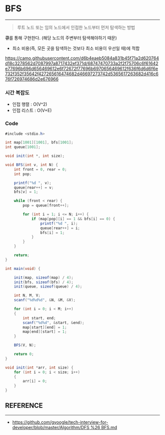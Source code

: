 # BFS

---

> 루트 노드 또는 임의 노드에서 인접한 노드부터 먼저 탐색하는 방법

**큐**를 통해 구현한다. (해당 노드의 주변부터 탐색해야하기 때문)

- 최소 비용(즉, 모든 곳을 탐색하는 것보다 최소 비용이 우선일 때)에 적합

https://camo.githubusercontent.com/d6b4eaeb5084a831b45f71a2d620764d18c3278562d7087997a8717432ef371d/68747470733a2f2f75706c6f61642e77696b696d656469612e6f72672f77696b6970656469612f636f6d6d6f6e732f352f35642f427265616474682d46697273742d5365617263682d416c676f726974686d2e676966

### 시간 복잡도

- 인접 행렬 : O(V^2)
- 인접 리스트 : O(V+E)

### Code

```java
#include <stdio.h>

int map[1001][1001], bfs[1001];
int queue[1001];

void init(int *, int size);

void BFS(int v, int N) {
	int front = 0, rear = 0;
	int pop;

	printf("%d ", v);
	queue[rear++] = v;
	bfs[v] = 1;

	while (front < rear) {
		pop = queue[front++];

		for (int i = 1; i <= N; i++) {
			if (map[pop][i] == 1 && bfs[i] == 0) {
				printf("%d ", i);
				queue[rear++] = i;
				bfs[i] = 1;
			}
		}
	}

	return;
}

int main(void) {

	init(map, sizeof(map) / 4);
	init(bfs, sizeof(bfs) / 4);
	init(queue, sizeof(queue) / 4);

	int N, M, V;
	scanf("%d%d%d", &N, &M, &V);

	for (int i = 0; i < M; i++)
	{
		int start, end;
		scanf("%d%d", &start, &end);
		map[start][end] = 1;
		map[end][start] = 1;
	}

	BFS(V, N);

	return 0;
}

void init(int *arr, int size) {
	for (int i = 0; i < size; i++)
	{
		arr[i] = 0;
	}
}
```

## REFERENCE

---

- [https://github.com/gyoogle/tech-interview-for-developer/blob/master/Algorithm/DFS %26 BFS.md](https://github.com/gyoogle/tech-interview-for-developer/blob/master/Algorithm/DFS%20%26%20BFS.md)
